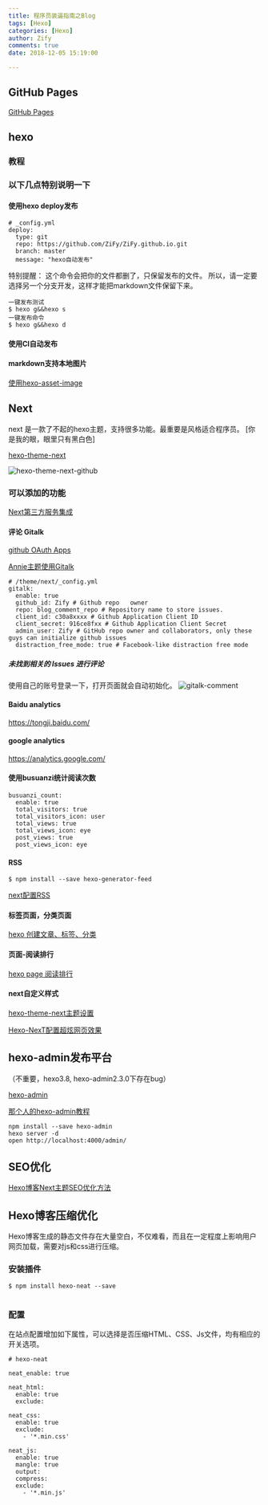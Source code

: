```yaml
---
title: 程序员装逼指南之Blog
tags: [Hexo]
categories: [Hexo]
author: Zify
comments: true
date: 2018-12-05 15:19:00

---
```


<!-- more -->
## GitHub Pages

[GitHub Pages](https://pages.github.com/)

## hexo

### 教程

### 以下几点特别说明一下
#### 使用hexo deploy发布

```
# _config.yml
deploy:
  type: git
  repo: https://github.com/ZiFy/ZiFy.github.io.git
  branch: master
  message: "hexo自动发布" 
```
特别提醒：
这个命令会把你的文件都删了，只保留发布的文件。
所以，请一定要选择另一个分支开发，这样才能把markdown文件保留下来。

```
一键发布测试
$ hexo g&&hexo s
一键发布命令
$ hexo g&&hexo d
```

#### 使用CI自动发布


#### markdown支持本地图片
[使用hexo-asset-image](https://blog.csdn.net/sugar_rainbow/article/details/57415705)




## Next


next 是一款了不起的hexo主题，支持很多功能。最重要是风格适合程序员。 [你是我的眼，眼里只有黑白色]

[hexo-theme-next](https://theme-next.org/docs/theme-settings/)

![hexo-theme-next-github](./hexo-theme-next-github.png)

### 可以添加的功能
[Next第三方服务集成](http://theme-next.iissnan.com/third-party-services.html#comment-system)

#### 评论 Gitalk

[github OAuth Apps](https://github.com/settings/developers)

[Annie主题使用Gitalk](https://sariay.github.io/2018/11/18/Annie%E4%B8%BB%E9%A2%98%E4%BD%BF%E7%94%A8Gitalk/)

```
# /theme/next/_config.yml
gitalk:
  enable: true
  github_id: Zify # Github repo   owner
  repo: blog_comment_repo # Repository name to store issues.
  client_id: c30a8xxxx # Github Application Client ID
  client_secret: 916ce8fxx # Github Application Client Secret
  admin_user: Zify # GitHub repo owner and collaborators, only these guys can initialize github issues
  distraction_free_mode: true # Facebook-like distraction free mode
```

##### 未找到相关的 Issues 进行评论
使用自己的账号登录一下，打开页面就会自动初始化。
![gitalk-comment](gitalk-comment.png)

#### Baidu analytics
https://tongji.baidu.com/

#### google analytics
https://analytics.google.com/

#### 使用busuanzi统计阅读次数
```
busuanzi_count:
  enable: true
  total_visitors: true
  total_visitors_icon: user
  total_views: true
  total_views_icon: eye
  post_views: true
  post_views_icon: eye
```
#### RSS

```
$ npm install --save hexo-generator-feed
```
[next配置RSS](https://www.jianshu.com/p/264024768d03)

#### 标签页面，分类页面
[hexo 创建文章、标签、分类](https://blog.csdn.net/qq_32337109/article/details/78755662)

#### 页面-阅读排行
[hexo page 阅读排行](https://hoxis.github.io/hexo-next-read-rank.html)

#### next自定义样式
[hexo-theme-next主题设置](https://www.jianshu.com/p/37769040891f)

[Hexo-NexT配置超炫网页效果](https://www.jianshu.com/p/9f0e90cc32c2)

## hexo-admin发布平台 
（不重要，hexo3.8, hexo-admin2.3.0下存在bug）

[hexo-admin](https://jaredforsyth.com/hexo-admin/)

[那个人的hexo-admin教程](https://albenw.github.io/posts/4ffa5bc6/)

```
npm install --save hexo-admin
hexo server -d
open http://localhost:4000/admin/
```

## SEO优化
[Hexo博客Next主题SEO优化方法](https://hoxis.github.io/Hexo+Next%20SEO%E4%BC%98%E5%8C%96.html)


## Hexo博客压缩优化
Hexo博客生成的静态文件存在大量空白，不仅难看，而且在一定程度上影响用户网页加载，需要对js和css进行压缩。

### 安装插件

```
$ npm install hexo-neat --save


```

### 配置
在站点配置增加如下属性，可以选择是否压缩HTML、CSS、Js文件，均有相应的开关选项。


```
# hexo-neat

neat_enable: true

neat_html:
  enable: true
  exclude:

neat_css:
  enable: true
  exclude:
    - '*.min.css'

neat_js:
  enable: true
  mangle: true
  output:
  compress:
  exclude:
    - '*.min.js'
    
```